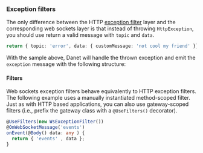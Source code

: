 ### Exception filters

The only difference between the HTTP [exception filter](/overview/exception-filters.md) layer and the corresponding web sockets layer is that instead of throwing `HttpException`, you should use return a valid message with `topic` and `data`.

```typescript
return { topic: 'error', data: { customMessage: 'not cool my friend' }};
```

With the sample above, Danet will handle the thrown exception and emit the `exception` message with the following structure:

#### Filters

Web sockets exception filters behave equivalently to HTTP exception filters. The following example uses a manually instantiated method-scoped filter. Just as with HTTP based applications, you can also use gateway-scoped filters (i.e., prefix the gateway class with a `@UseFilters()` decorator).

```ts
@UseFilters(new WsExceptionFilter())
@OnWebSocketMessage('events')
onEvent(@Body() data: any ) {
  return { 'events' , data };
}
```
